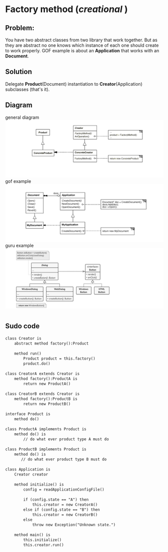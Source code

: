 # Factory method (***creational*** )

## Problem:
You have two abstract classes from two library that work together. But as they are abstract no one knows which instance of each one should create to work properly.
GOF example is about an **Application** that works with an **Document**.


## Solution
Delegate **Product**(Document) instantiation to **Creator**(Application) subclasses (that's it).

## Diagram

general diagram
![General structure](./assets/gof.png)
gof example
![Example 1](./assets/gof_exp.png)
guru example
![Example 1](./assets/guru_exp.png)
#

## Sudo code
```
class Creator is
    abstract method factory():Product

    method run()
        Product product = this.factory()
        product.do()

class CreatorA extends Creator is
    method factory():ProductA is
        return new ProductA()

class CreatorB extends Creator is
    method factory():ProductB is
        return new ProductB()

interface Product is
    method do()

class ProductA implements Product is
    method do() is
        // do what ever product type A must do

class ProductB implements Product is
    method do() is
       // do what ever product type B must do

class Application is
    Creator creator

    method initialize() is
        config = readApplicationConfigFile()

        if (config.state == "A") then
            this.creator = new CreatorA()
        else if (config.state == "B") then
            this.creator = new CreatorB()
        else
            throw new Exception("Unknown state.")

    method main() is
        this.initialize()
        this.creator.run()
```